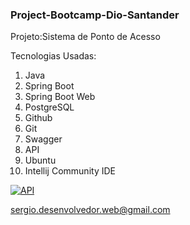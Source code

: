 <h3>Project-Bootcamp-Dio-Santander</h3>

Projeto:Sistema de Ponto de Acesso

Tecnologias Usadas:
1. Java 
 2. Spring Boot
 3. Spring Boot Web
 4. PostgreSQL 
 5. Github
 6. Git
 7. Swagger
 8. API
 9. Ubuntu
 10. Intellij Community IDE
 
 <a href="https://ibb.co/qD7LSbL"><img src="https://ibb.co/qD7LSbL.jpg" alt="API" border="0" /></a>
 
 <sergio.desenvolvedor.web@gmail.com>
